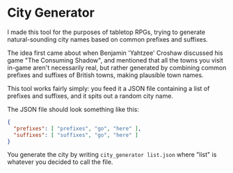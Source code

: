 # City Generator
I made this tool for the purposes of tabletop RPGs, trying to generate natural-sounding city names based on common prefixes and suffixes.

The idea first came about when Benjamin 'Yahtzee' Croshaw discussed his game "The Consuming Shadow", 
and mentioned that all the towns you visit in-game aren't necessarily real, 
but rather generated by combining common prefixes and suffixes of British towns, making plausible town names.

This tool works fairly simply: you feed it a JSON file containing a list of prefixes and suffixes, and it spits out a random city name.

The JSON file should look something like this:
```json
{
  "prefixes": [ "prefixes", "go", "here" ],
  "suffixes": [ "suffixes", "go", "here" ]
}
```

You generate the city by writing `city_generator list.json` where "list" is whatever you decided to call the file.

